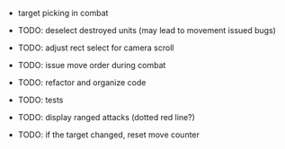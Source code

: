 

- target picking in combat

- TODO: deselect destroyed units (may lead to movement issued bugs)
- TODO: adjust rect select for camera scroll
- TODO: issue move order during combat
- TODO: refactor and organize code
- TODO: tests
- TODO: display ranged attacks (dotted red line?)
- TODO: if the target changed, reset move counter